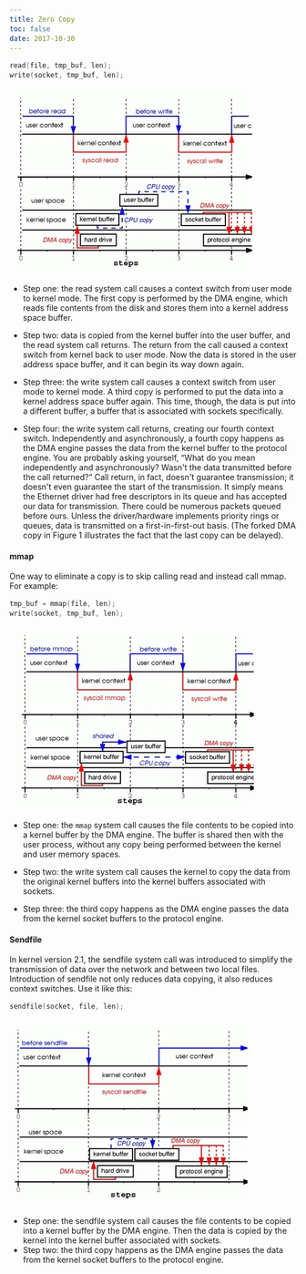 ```yaml
---
title: Zero Copy
toc: false
date: 2017-10-30
---
```




```c
read(file, tmp_buf, len);
write(socket, tmp_buf, len);
```

![](figures/15844914015169.jpg)

* Step one: the read system call causes a context switch from user mode to kernel mode. The first copy is performed by the DMA engine, which reads file contents from the disk and stores them into a kernel address space buffer.

* Step two: data is copied from the kernel buffer into the user buffer, and the read system call returns. The return from the call caused a context switch from kernel back to user mode. Now the data is stored in the user address space buffer, and it can begin its way down again.

* Step three: the write system call causes a context switch from user mode to kernel mode. A third copy is performed to put the data into a kernel address space buffer again. This time, though, the data is put into a different buffer, a buffer that is associated with sockets specifically.

* Step four: the write system call returns, creating our fourth context switch. Independently and asynchronously, a fourth copy happens as the DMA engine passes the data from the kernel buffer to the protocol engine. You are probably asking yourself, “What do you mean independently and asynchronously? Wasn't the data transmitted before the call returned?” Call return, in fact, doesn't guarantee transmission; it doesn't even guarantee the start of the transmission. It simply means the Ethernet driver had free descriptors in its queue and has accepted our data for transmission. There could be numerous packets queued before ours. Unless the driver/hardware implements priority rings or queues, data is transmitted on a first-in-first-out basis. (The forked DMA copy in Figure 1 illustrates the fact that the last copy can be delayed).


#### mmap

One way to eliminate a copy is to skip calling read and instead call mmap. For example:

```c
tmp_buf = mmap(file, len);
write(socket, tmp_buf, len);
```

![](figures/15844916713529.jpg)

* Step one: the `mmap` system call causes the file contents to be copied into a kernel buffer by the DMA engine. The buffer is shared then with the user process, without any copy being performed between the kernel and user memory spaces.

* Step two: the write system call causes the kernel to copy the data from the original kernel buffers into the kernel buffers associated with sockets.

* Step three: the third copy happens as the DMA engine passes the data from the kernel socket buffers to the protocol engine.


#### Sendfile

In kernel version 2.1, the sendfile system call was introduced to simplify the transmission of data over the network and between two local files. Introduction of sendfile not only reduces data copying, it also reduces context switches. Use it like this:

```c
sendfile(socket, file, len);
```

![](figures/15844919851931.jpg)

* Step one: the sendfile system call causes the file contents to be copied into a kernel buffer by the DMA engine. Then the data is copied by the kernel into the kernel buffer associated with sockets.
* Step two: the third copy happens as the DMA engine passes the data from the kernel socket buffers to the protocol engine.

[^1]: https://www.ibm.com/developerworks/cn/java/j-zerocopy/
[^2]: https://www.linuxjournal.com/article/6345